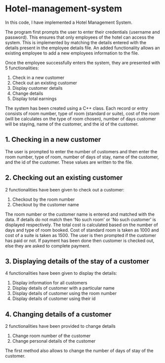 # Hotel-management-system
In this code, I have implemented a Hotel Management System.

The program first prompts the user to enter their credentials (username and password). This ensures that only employees of the hotel can access the system. This is implemented by matching the details entered with the details present in the employee details file. An added functionality allows an existing employee to add a new employees information to the file.

Once the employee successfully enters the system, they are presented with 5 functionalities:
1. Check in a new customer
2. Check out an existing customer
3. Display customer details
4. Change details
5. Display total earnings

The system has been created using a C++ class. Each record or entry consists of room number, type of room (standard or suite), cost of the room (will be calculates on the type of room chosen), number of days customer will be staying, name of the customer, and the id of the customer.

## 1. Checking in a new customer
The user is prompted to enter the number of customers and then enter the room number, type of room, number of days of stay, name of the customer, and the id of the customer. These values are written to the file.

## 2. Checking out an existing customer
2 functionalities have been given to check out a customer:
1. Checkout by the room number
2. Checkout by the customer name

The room number or the customer name is entered and matched with the data. If details do not match then 'No such room' or 'No such customer' is displayed respectively. The total cost is calculated based on the number of days and type of room booked. Cost of standard room is taken as 1000 and cost of a suite is taken as 1500.
The user is then prompted if the customer has paid or not. If payment has been done then customer is checked out, else they are asked to complete payment.

## 3. Displaying details of the stay of a customer
4 functionalities have been given to display the details:
1. Display information for all customers
2. Display details of customer with a particular name
3. Display details of customer using the room number
4. Display details of customer using their id

## 4. Changing details of a customer
2 functionalities have been provided to change details
1. Change room number of the customer
2. Change personal details of the customer

The first method also allows to change the number of days of stay of the customer.
